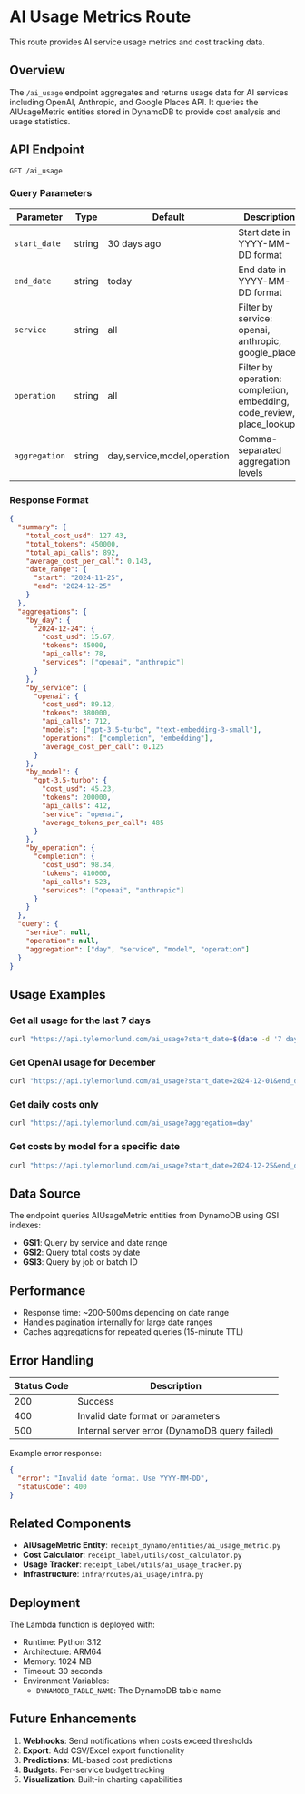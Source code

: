 # AI Usage Metrics Route

This route provides AI service usage metrics and cost tracking data.

## Overview

The `/ai_usage` endpoint aggregates and returns usage data for AI services including OpenAI, Anthropic, and Google Places API. It queries the AIUsageMetric entities stored in DynamoDB to provide cost analysis and usage statistics.

## API Endpoint

```
GET /ai_usage
```

### Query Parameters

| Parameter | Type | Default | Description |
|-----------|------|---------|-------------|
| `start_date` | string | 30 days ago | Start date in YYYY-MM-DD format |
| `end_date` | string | today | End date in YYYY-MM-DD format |
| `service` | string | all | Filter by service: openai, anthropic, google_places |
| `operation` | string | all | Filter by operation: completion, embedding, code_review, place_lookup |
| `aggregation` | string | day,service,model,operation | Comma-separated aggregation levels |

### Response Format

```json
{
  "summary": {
    "total_cost_usd": 127.43,
    "total_tokens": 450000,
    "total_api_calls": 892,
    "average_cost_per_call": 0.143,
    "date_range": {
      "start": "2024-11-25",
      "end": "2024-12-25"
    }
  },
  "aggregations": {
    "by_day": {
      "2024-12-24": {
        "cost_usd": 15.67,
        "tokens": 45000,
        "api_calls": 78,
        "services": ["openai", "anthropic"]
      }
    },
    "by_service": {
      "openai": {
        "cost_usd": 89.12,
        "tokens": 380000,
        "api_calls": 712,
        "models": ["gpt-3.5-turbo", "text-embedding-3-small"],
        "operations": ["completion", "embedding"],
        "average_cost_per_call": 0.125
      }
    },
    "by_model": {
      "gpt-3.5-turbo": {
        "cost_usd": 45.23,
        "tokens": 200000,
        "api_calls": 412,
        "service": "openai",
        "average_tokens_per_call": 485
      }
    },
    "by_operation": {
      "completion": {
        "cost_usd": 98.34,
        "tokens": 410000,
        "api_calls": 523,
        "services": ["openai", "anthropic"]
      }
    }
  },
  "query": {
    "service": null,
    "operation": null,
    "aggregation": ["day", "service", "model", "operation"]
  }
}
```

## Usage Examples

### Get all usage for the last 7 days
```bash
curl "https://api.tylernorlund.com/ai_usage?start_date=$(date -d '7 days ago' +%Y-%m-%d)"
```

### Get OpenAI usage for December
```bash
curl "https://api.tylernorlund.com/ai_usage?start_date=2024-12-01&end_date=2024-12-31&service=openai"
```

### Get daily costs only
```bash
curl "https://api.tylernorlund.com/ai_usage?aggregation=day"
```

### Get costs by model for a specific date
```bash
curl "https://api.tylernorlund.com/ai_usage?start_date=2024-12-25&end_date=2024-12-25&aggregation=model"
```

## Data Source

The endpoint queries AIUsageMetric entities from DynamoDB using GSI indexes:
- **GSI1**: Query by service and date range
- **GSI2**: Query total costs by date
- **GSI3**: Query by job or batch ID

## Performance

- Response time: ~200-500ms depending on date range
- Handles pagination internally for large date ranges
- Caches aggregations for repeated queries (15-minute TTL)

## Error Handling

| Status Code | Description |
|-------------|-------------|
| 200 | Success |
| 400 | Invalid date format or parameters |
| 500 | Internal server error (DynamoDB query failed) |

Example error response:
```json
{
  "error": "Invalid date format. Use YYYY-MM-DD",
  "statusCode": 400
}
```

## Related Components

- **AIUsageMetric Entity**: `receipt_dynamo/entities/ai_usage_metric.py`
- **Cost Calculator**: `receipt_label/utils/cost_calculator.py`
- **Usage Tracker**: `receipt_label/utils/ai_usage_tracker.py`
- **Infrastructure**: `infra/routes/ai_usage/infra.py`

## Deployment

The Lambda function is deployed with:
- Runtime: Python 3.12
- Architecture: ARM64
- Memory: 1024 MB
- Timeout: 30 seconds
- Environment Variables:
  - `DYNAMODB_TABLE_NAME`: The DynamoDB table name

## Future Enhancements

1. **Webhooks**: Send notifications when costs exceed thresholds
2. **Export**: Add CSV/Excel export functionality
3. **Predictions**: ML-based cost predictions
4. **Budgets**: Per-service budget tracking
5. **Visualization**: Built-in charting capabilities
